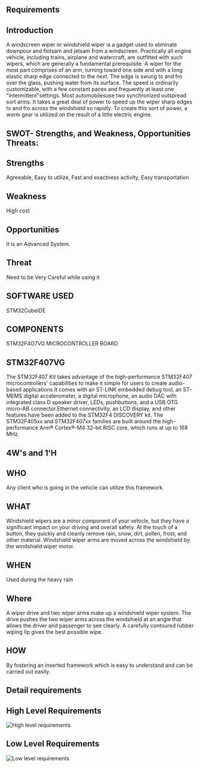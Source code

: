 ## Requirements

## Introduction
   A windscreen wiper or windshield wiper is a gadget used to eliminate downpour and flotsam and jetsam from a windscreen. Practically all engine vehicle, including trains, airplane and watercraft, are outfitted with such wipers, which are generally a fundamental prerequisite. A wiper for the most part comprises of an arm, turning toward one side and with a long elastic sharp edge connected to the next. The edge is swung to and fro over the glass, pushing water from its surface. The speed is ordinarily customizable, with a few constant paces and frequently at least one "intermittent"settings. Most automobilesuse two synchronized outspread sort arms. It takes a great deal of power to speed up the wiper sharp edges to and fro across the windshield so rapidly. To create this sort of power, a worm gear is utilized on the result of a little electric engine.
   
## SWOT- Strengths, and Weakness, Opportunities Threats:
## Strengths
Agreeable, Easy to utilize, Fast and exactness activity, Easy transportation
## Weakness
High cost
## Opportunities
It is an Advanced System.
## Threat
 Need to be Very Careful while using it
## SOFTWARE USED 
STM32CubeIDE
## COMPONENTS 
 STM32F4O7VG MICROCONTROLLER BOARD
## STM32F407VG 
 The STM32F407 Kit takes advantage of the high-performance STM32F407 microcontrollers' capabilities to make it simple for users to create audio-based applications.It comes with an ST-LINK embedded debug tool, an ST-MEMS digital accelerometer, a digital microphone, an audio DAC with integrated class D speaker driver, LEDs, pushbuttons, and a USB OTG micro-AB connector.Ethernet connectivity, an LCD display, and other features have been added to the STM32F4 DISCOVERY kit. The STM32F405xx and STM32F407xx families are built around the high-performance Arm® Cortex®-M4 32-bit RISC core, which runs at up to 168 MHz.
## 4W's and 1'H
## WHO 
Any client who is going in the vehicle can utilize this framework.
## WHAT
Windshield wipers are a minor component of your vehicle, but they have a significant impact on your driving and overall safety. At the touch of a button, they quickly and cleanly remove rain, snow, dirt, pollen, frost, and other material. Windshield wiper arms are moved across the windshield by the windshield wiper motor.
## WHEN 
Used during the heavy rain
## Where 
A wiper drive and two wiper arms make up a windshield wiper system. The drive pushes the two wiper arms across the windshield at an angle that allows the driver and passenger to see clearly. A carefully contoured rubber wiping lip gives the best possible wipe.
## HOW 
By fostering an inserted framework which is easy to understand and can be carried out easily.
## Detail requirements
## High Level Requirements
![High level requirements](https://user-images.githubusercontent.com/101305374/168221594-4a814ae2-c373-4b16-bdbb-5089b4862434.png)
## Low Level Requirements
![Low level requirements](https://user-images.githubusercontent.com/101305374/168221754-e7820044-c6f7-45a0-b7c6-84cd56d73f9e.png)



